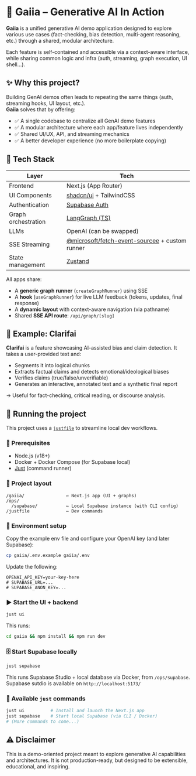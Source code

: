 # 🧠 Gaiia – Generative AI In Action

**Gaiia** is a unified generative AI demo application designed to explore various use cases (fact-checking, bias detection, multi-agent reasoning, etc.) through a shared, modular architecture.

Each feature is self-contained and accessible via a context-aware interface, while sharing common logic and infra (auth, streaming, graph execution, UI shell...).

## ✨ Why this project?

Building GenAI demos often leads to repeating the same things (auth, streaming hooks, UI layout, etc.).  
**Gaiia** solves that by offering:

- ✅ A single codebase to centralize all GenAI demo features
- ✅ A modular architecture where each app/feature lives independently
- ✅ Shared UI/UX, API, and streaming mechanics
- ✅ A better developer experience (no more boilerplate copying)

## 🧱 Tech Stack

| Layer               | Tech                                                                                          |
| ------------------- | --------------------------------------------------------------------------------------------- |
| Frontend            | Next.js (App Router)                                                                          |
| UI Components       | [shadcn/ui](https://ui.shadcn.com) + TailwindCSS                                              |
| Authentication      | [Supabase Auth](https://supabase.com/auth)                                                    |
| Graph orchestration | [LangGraph (TS)](https://docs.langchain.com/langgraph/js/)                                    |
| LLMs                | OpenAI (can be swapped)                                                                       |
| SSE Streaming       | [@microsoft/fetch-event-sourcee](https://github.com/Azure/fetch-event-source) + custom runner |
| State management    | [Zustand](https://zustand.docs.pmnd.rs/getting-started/introduction)                          |

All apps share:

- A **generic graph runner** (`createGraphRunner`) using SSE
- A **hook** (`useGraphRunner`) for live LLM feedback (tokens, updates, final response)
- A **dynamic layout** with context-aware navigation (via pathname)
- Shared **SSE API route**: `/api/graph/[slug]`

## 🚀 Example: Clarifai

**Clarifai** is a feature showcasing AI-assisted bias and claim detection. It takes a user-provided text and:

- Segments it into logical chunks
- Extracts factual claims and detects emotional/ideological biases
- Verifies claims (true/false/unverifiable)
- Generates an interactive, annotated text and a synthetic final report

→ Useful for fact-checking, critical reading, or discourse analysis.

## 🚦 Running the project

This project uses a [`justfile`](https://github.com/casey/just) to streamline local dev workflows.

### 🧰 Prerequisites

- Node.js (v18+)
- Docker + Docker Compose (for Supabase local)
- [Just](https://github.com/casey/just) (command runner)

### 📂 Project layout

```
/gaiia/                ← Next.js app (UI + graphs)
/ops/
  /supabase/           ← Local Supabase instance (with CLI config)
/justfile              ← Dev commands
```

### 🧪 Environment setup

Copy the example env file and configure your OpenAI key (and later Supabase):

```bash
cp gaiia/.env.example gaiia/.env
```

Update the following:

```
OPENAI_API_KEY=your-key-here
# SUPABASE_URL=...
# SUPABASE_ANON_KEY=...
```

### ▶️ Start the UI + backend

```bash
just ui
```

This runs:

```bash
cd gaiia && npm install && npm run dev
```

### 🗄️ Start Supabase locally

```bash
just supabase
```

This runs Supabase Studio + local database via Docker, from `/ops/supabase`.
Supabase sutdio is available on `http://localhost:5173/`

### 🧪 Available `just` commands

```bash
just ui          # Install and launch the Next.js app
just supabase    # Start local Supabase (via CLI / Docker)
# (More commands to come...)
```

## ⚠️ Disclaimer

This is a demo-oriented project meant to explore generative AI capabilities and architectures.
It is not production-ready, but designed to be extensible, educational, and inspiring.

